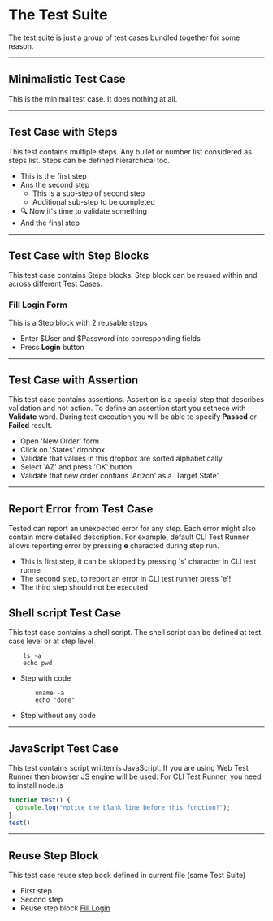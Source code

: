 # The Test Suite

The test suite is just a group of test cases bundled together for some reason.

---
## Minimalistic Test Case

This is the minimal test case. It does nothing at all.

---
## Test Case with Steps

This test contains multiple steps. Any bullet or number list considered as steps list. Steps can be defined hierarchical too.

- This is the first step
- Ans the second step
  - This is a sub-step of second step
  - Additional sub-step to be completed
- :mag: Now it's time to validate something
- And the final step

---
## Test Case with Step Blocks

This test case contains Steps blocks. Step block can be reused within and across different Test Cases.

### <a name="FillLoginForm"></a>Fill Login Form

This is a Step block with 2 reusable steps

- Enter $User and $Password into corresponding fields
- Press **Login** button

---
## Test Case with Assertion

This test case contains assertions. Assertion is a special step that describes validation and not action. To define an assertion
start you setnece with **Validate** word. During test execution you will be able to specify **Passed** or **Failed** result.

- Open 'New Order' form
- Click on 'States' dropbox
- Validate that values in this dropbox are sorted alphabetically
- Select 'AZ' and press 'OK' button
- Validate that new order contians 'Arizon' as a 'Target State'

---
## Report Error from Test Case

Tested can report an unexpected error for any step. Each error might also contain more detailed description. For example, default CLI
Test Runner allows reporting error by pressing **e** characted during step run.

- This is first step, it can be skipped by pressing 's' character in CLI test runner
- The second step, to report an error in CLI test runner press 'e'!
- The third step should not be executed

## Shell script Test Case

This test case contains a shell script. The shell script can be defined at test case level or at step level

```
    ls -a
    echo pwd
```

- Step with code

    ```
        uname -a
        echo "done"
    ```
- Step without any code

---
## JavaScript Test Case

This test contains script written is JavaScript. If you are using Web Test Runner then browser JS engine will be used. For CLI
Test Runner, you need to install node.js

```javascript
function test() {
  console.log("notice the blank line before this function?");
}
test()
```

---
## Reuse Step Block

This test case reuse step bock defined in current file (same Test Suite)

- First step
- Second step
- Reuse step block [Fill Login](#FillLoginForm)
